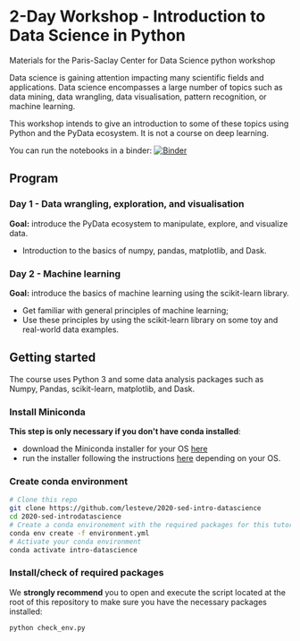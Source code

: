 # 2-Day Workshop - Introduction to Data Science in Python

Materials for the Paris-Saclay Center for Data Science python workshop

Data science is gaining attention impacting many scientific fields and
applications. Data science encompasses a large number of topics such as data
mining, data wrangling, data visualisation, pattern recognition, or machine
learning.

This workshop intends to give an introduction to some of these topics using
Python and the PyData ecosystem. It is not a course on deep learning.

You can run the notebooks in a binder:
[![Binder](https://mybinder.org/badge_logo.svg)](https://mybinder.org/v2/gh/lesteve/2020-sed-intro-datascience/master)

## Program

### Day 1 -  Data wrangling, exploration, and visualisation

**Goal:** introduce the PyData ecosystem to manipulate, explore, and visualize data.

* Introduction to the basics of numpy, pandas, matplotlib, and Dask.

### Day 2 - Machine learning

**Goal:** introduce the basics of machine learning using the  scikit-learn library.

* Get familiar with general principles of machine learning;
* Use these principles by using the scikit-learn library on some toy and real-world data examples.

## Getting started

The course uses Python 3 and some data analysis packages such as Numpy, Pandas,
scikit-learn, matplotlib, and Dask.

### Install Miniconda

**This step is only necessary if you don't have conda installed**:
- download the Miniconda installer for your OS [here](https://docs.conda.io/en/latest/miniconda.html)
- run the installer following the instructions
  [here](https://conda.io/projects/conda/en/latest/user-guide/install/index.html#regular-installation)
  depending on your OS.

### Create conda environment

```sh
# Clone this repo
git clone https://github.com/lesteve/2020-sed-intro-datascience
cd 2020-sed-introdatascience
# Create a conda environement with the required packages for this tutorial:
conda env create -f environment.yml
# Activate your conda environment
conda activate intro-datascience
```

### Install/check of required packages

We **strongly recommend** you to open and execute the script located at the
root of this repository to make sure you have the necessary packages installed:

```
python check_env.py
```
